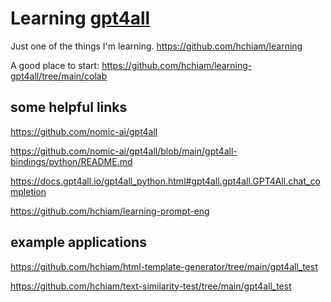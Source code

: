 # Learning [gpt4all](https://github.com/nomic-ai/gpt4all)

Just one of the things I'm learning. https://github.com/hchiam/learning

A good place to start: https://github.com/hchiam/learning-gpt4all/tree/main/colab

## some helpful links

https://github.com/nomic-ai/gpt4all

https://github.com/nomic-ai/gpt4all/blob/main/gpt4all-bindings/python/README.md

https://docs.gpt4all.io/gpt4all_python.html#gpt4all.gpt4all.GPT4All.chat_completion

https://github.com/hchiam/learning-prompt-eng

## example applications

https://github.com/hchiam/html-template-generator/tree/main/gpt4all_test

https://github.com/hchiam/text-similarity-test/tree/main/gpt4all_test
